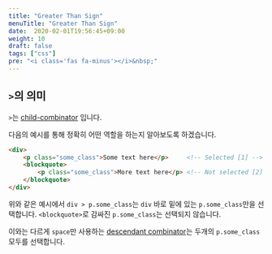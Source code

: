 ```yaml
---
title: "Greater Than Sign"
menuTitle: "Greater Than Sign"
date:  2020-02-01T19:56:45+09:00
weight: 10
draft: false
tags: ["css"]
pre: "<i class='fas fa-minus'></i>&nbsp;"
---
```


## `>`의 의미

`>`는 [child-combinator](https://www.w3.org/TR/selectors/#child-combinators) 입니다.

다음의 예시를 통해 정확히 어떤 역할을 하는지 알아보도록 하겠습니다.

```html
<div>
    <p class="some_class">Some text here</p>     <!-- Selected [1] -->
    <blockquote>
        <p class="some_class">More text here</p> <!-- Not selected [2] -->
    </blockquote>
</div>
```

위와 같은 예시에서 `div > p.some_class`는 `div` 바로 밑에 있는 `p.some_class`만을 선택합니다.
`<blockquote>`로 감싸진 `p.some_class`는 선택되지 않습니다.

이와는 다르게 `space`만 사용하는 [descendant combinator](https://www.w3.org/TR/selectors-3/#descendant-combinators)는 두개의 `p.some_class` 모두를 선택합니다.
